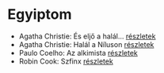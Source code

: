# Egyiptom

- Agatha Christie: És eljő a halál… [részletek](../_details/Agatha%20Christie.md#id_312)
- Agatha Christie: Halál a Níluson [részletek](../_details/Agatha%20Christie.md#id_75)
- Paulo Coelho: Az alkimista [részletek](../_details/Paulo%20Coelho.md#id_261)
- Robin Cook: Szfinx [részletek](../_details/Robin%20Cook.md#id_101)